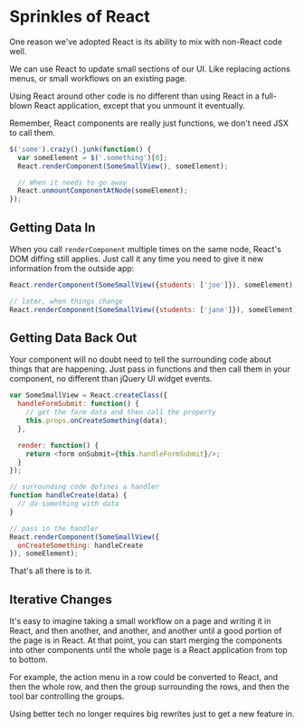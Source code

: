 Sprinkles of React
==================

One reason we've adopted React is its ability to mix with non-React code
well.

We can use React to update small sections of our UI. Like replacing
actions menus, or small workflows on an existing page.

Using React around other code is no different than using React in a
full-blown React application, except that you unmount it eventually.

Remember, React components are really just functions, we don't need JSX
to call them.

```js
$('some').crazy().junk(function() {
  var someElement = $('.something')[0];
  React.renderComponent(SomeSmallView(), someElement);

  // When it needs to go away
  React.unmountComponentAtNode(someElement);
});
```

Getting Data In
---------------

When you call `renderComponent` multiple times on the same node, React's
DOM diffing still applies. Just call it any time you need to give it new
information from the outside app:

```js
React.renderComponent(SomeSmallView({students: ['joe']}), someElement);

// later, when things change
React.renderComponent(SomeSmallView({students: ['jane']}), someElement);
```

Getting Data Back Out
---------------------

Your component will no doubt need to tell the surrounding code about
things that are happening. Just pass in functions and then call them in
your component, no different than jQuery UI widget events.

```js
var SomeSmallView = React.createClass({
  handleFormSubmit: function() {
    // get the form data and then call the property
    this.props.onCreateSomething(data);
  },

  render: function() {
    return <form onSubmit={this.handleFormSubmit}/>;
  }
});

// surrounding code defines a handler
function handleCreate(data) {
  // do something with data
}

// pass in the handler
React.renderComponent(SomeSmallView({
  onCreateSomething: handleCreate
}), someElement);
```

That's all there is to it.

Iterative Changes
-----------------

It's easy to imagine taking a small workflow on a page and writing it in
React, and then another, and another, and another until a good portion
of the page is in React. At that point, you can start merging the
components into other components until the whole page is a React
application from top to bottom.

For example, the action menu in a row could be converted to React, and
then the whole row, and then the group surrounding the rows, and then
the tool bar controlling the groups.

Using better tech no longer requires big rewrites just to get a new
feature in.
